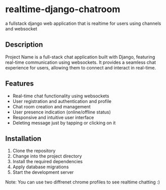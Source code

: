 # realtime-django-chatroom
a fullstack django web application that is realtime for users using channels and websocket

## Description

Project Name is a full-stack chat application built with Django, featuring real-time communication using websockets. 
It provides a seamless chat experience for users, allowing them to connect and interact in real-time.

## Features

- Real-time chat functionality using websockets
- User registration and authentication and profile
- Chat room creation and management
- User presence indication (online/offline status)
- Responsive and intuitive user interface
- Deleting message just by tapping or clicking on it

## Installation

1. Clone the repository
2. Change into the project directory
3. Install the required dependencies
4. Apply database migrations
5. Start the development server

Note: You can use two diffrenet chrome profiles to see realtime chatting :)
